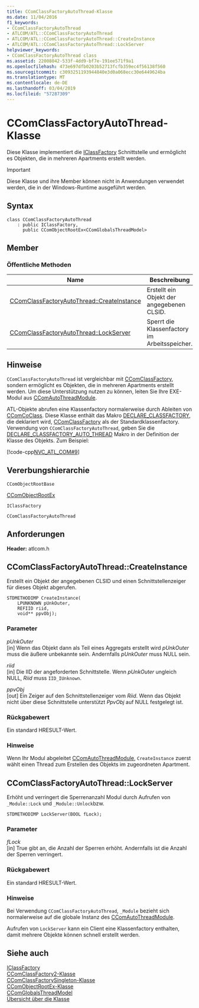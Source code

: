 ```yaml
---
title: CComClassFactoryAutoThread-Klasse
ms.date: 11/04/2016
f1_keywords:
- CComClassFactoryAutoThread
- ATLCOM/ATL::CComClassFactoryAutoThread
- ATLCOM/ATL::CComClassFactoryAutoThread::CreateInstance
- ATLCOM/ATL::CComClassFactoryAutoThread::LockServer
helpviewer_keywords:
- CComClassFactoryAutoThread class
ms.assetid: 22008042-533f-4dd9-bf7e-191ee571f9a1
ms.openlocfilehash: 473e697dfb0203b52713fcfb359ec4f56138f560
ms.sourcegitcommit: c3093251193944840e3d0a068ecc30e6449624ba
ms.translationtype: MT
ms.contentlocale: de-DE
ms.lasthandoff: 03/04/2019
ms.locfileid: "57287309"
---
```

# <a name="ccomclassfactoryautothread-class"></a>CComClassFactoryAutoThread-Klasse

Diese Klasse implementiert die [IClassFactory](/windows/desktop/api/unknwnbase/nn-unknwnbase-iclassfactory) Schnittstelle und ermöglicht es Objekten, die in mehreren Apartments erstellt werden.

> [!IMPORTANT]
>  Diese Klasse und ihre Member können nicht in Anwendungen verwendet werden, die in der Windows-Runtime ausgeführt werden.

## <a name="syntax"></a>Syntax

```
class CComClassFactoryAutoThread
    : public IClassFactory,
      public CComObjectRootEx<CComGlobalsThreadModel>
```

## <a name="members"></a>Member

### <a name="public-methods"></a>Öffentliche Methoden

|Name|Beschreibung|
|----------|-----------------|
|[CComClassFactoryAutoThread::CreateInstance](#createinstance)|Erstellt ein Objekt der angegebenen CLSID.|
|[CComClassFactoryAutoThread::LockServer](#lockserver)|Sperrt die Klassenfactory im Arbeitsspeicher.|

## <a name="remarks"></a>Hinweise

`CComClassFactoryAutoThread` ist vergleichbar mit [CComClassFactory](../../atl/reference/ccomclassfactory-class.md), sondern ermöglicht es Objekten, die in mehreren Apartments erstellt werden. Um diese Unterstützung nutzen zu können, leiten Sie Ihre EXE-Modul aus [CComAutoThreadModule](../../atl/reference/ccomautothreadmodule-class.md).

ATL-Objekte abrufen eine Klassenfactory normalerweise durch Ableiten von [CComCoClass](../../atl/reference/ccomcoclass-class.md). Diese Klasse enthält das Makro [DECLARE_CLASSFACTORY](aggregation-and-class-factory-macros.md#declare_classfactory), die deklariert wird, [CComClassFactory](../../atl/reference/ccomclassfactory-class.md) als der Standardklassenfactory. Verwendung von `CComClassFactoryAutoThread`, geben Sie die [DECLARE_CLASSFACTORY_AUTO_THREAD](aggregation-and-class-factory-macros.md#declare_classfactory_auto_thread) Makro in der Definition der Klasse des Objekts. Zum Beispiel:

[!code-cpp[NVC_ATL_COM#9](../../atl/codesnippet/cpp/ccomclassfactoryautothread-class_1.h)]

## <a name="inheritance-hierarchy"></a>Vererbungshierarchie

`CComObjectRootBase`

[CComObjectRootEx](../../atl/reference/ccomobjectrootex-class.md)

`IClassFactory`

`CComClassFactoryAutoThread`

## <a name="requirements"></a>Anforderungen

**Header:** atlcom.h

##  <a name="createinstance"></a>  CComClassFactoryAutoThread::CreateInstance

Erstellt ein Objekt der angegebenen CLSID und einen Schnittstellenzeiger für dieses Objekt abgerufen.

```
STDMETHODIMP CreateInstance(
    LPUNKNOWN pUnkOuter,
    REFIID riid,
    void** ppvObj);
```

### <a name="parameters"></a>Parameter

*pUnkOuter*<br/>
[in] Wenn das Objekt dann als Teil eines Aggregats erstellt wird *pUnkOuter* muss die äußere unbekannte sein. Andernfalls *pUnkOuter* muss NULL sein.

*riid*<br/>
[in] Die IID der angeforderten Schnittstelle. Wenn *pUnkOuter* ungleich NULL, *Riid* muss `IID_IUnknown`.

*ppvObj*<br/>
[out] Ein Zeiger auf den Schnittstellenzeiger vom *Riid*. Wenn das Objekt nicht über diese Schnittstelle unterstützt *PpvObj* auf NULL festgelegt ist.

### <a name="return-value"></a>Rückgabewert

Ein standard HRESULT-Wert.

### <a name="remarks"></a>Hinweise

Wenn Ihr Modul abgeleitet [CComAutoThreadModule](../../atl/reference/ccomautothreadmodule-class.md), `CreateInstance` zuerst wählt einen Thread zum Erstellen des Objekts im zugeordneten Apartment.

##  <a name="lockserver"></a>  CComClassFactoryAutoThread::LockServer

Erhöht und verringert die Sperrenanzahl Modul durch Aufrufen von `_Module::Lock` und `_Module::Unlock`bzw.

```
STDMETHODIMP LockServer(BOOL fLock);
```

### <a name="parameters"></a>Parameter

*fLock*<br/>
[in] True gibt an, die Anzahl der Sperren erhöht. Andernfalls ist die Anzahl der Sperren verringert.

### <a name="return-value"></a>Rückgabewert

Ein standard HRESULT-Wert.

### <a name="remarks"></a>Hinweise

Bei Verwendung `CComClassFactoryAutoThread`, `_Module` bezieht sich normalerweise auf die globale Instanz des [CComAutoThreadModule](../../atl/reference/ccomautothreadmodule-class.md).

Aufrufen von `LockServer` kann ein Client eine Klassenfactory enthalten, damit mehrere Objekte können schnell erstellt werden.

## <a name="see-also"></a>Siehe auch

[IClassFactory](/windows/desktop/api/unknwnbase/nn-unknwnbase-iclassfactory)<br/>
[CComClassFactory2-Klasse](../../atl/reference/ccomclassfactory2-class.md)<br/>
[CComClassFactorySingleton-Klasse](../../atl/reference/ccomclassfactorysingleton-class.md)<br/>
[CComObjectRootEx-Klasse](../../atl/reference/ccomobjectrootex-class.md)<br/>
[CComGlobalsThreadModel](atl-typedefs.md#ccomglobalsthreadmodel)<br/>
[Übersicht über die Klasse](../../atl/atl-class-overview.md)
